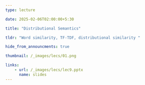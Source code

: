 ```yaml
---
type: lecture

date: 2025-02-06T02:00:00+5:30

title: "Distributional Semantics"

tldr: "Word similarity, TF-TDF, distributional similarity "

hide_from_announcments: true

thumbnail: /_images/lecs/01.png

links: 
    - url: /_images/lecs/lec9.pptx
      name: slides
---
```


